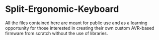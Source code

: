 # Split-Ergonomic-Keyboard

All the files contained here are meant for public use and as a learning opportunity for those interested in creating their own custom AVR-based firmware from scratch without the use of libraries.
